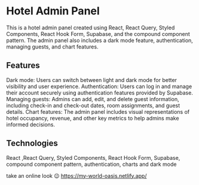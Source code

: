 # Hotel Admin Panel

This is a hotel admin panel created using React, React Query, Styled Components, React Hook Form, Supabase, and the compound component pattern. The admin panel also includes a dark mode feature, authentication, managing guests, and chart features.

## Features

Dark mode: Users can switch between light and dark mode for better visibility and user experience.
Authentication: Users can log in and manage their account securely using authentication features provided by Supabase.
Managing guests: Admins can add, edit, and delete guest information, including check-in and check-out dates, room assignments, and guest details.
Chart features: The admin panel includes visual representations of hotel occupancy, revenue, and other key metrics to help admins make informed decisions.

## Technologies

React ,React Query, Styled Components, React Hook Form, Supabase, compound
component pattern, authentication, charts and dark mode

take an online look 😉
https://my-world-oasis.netlify.app/
